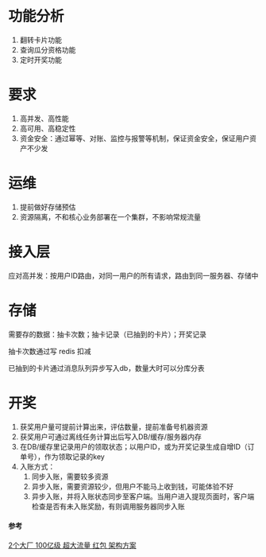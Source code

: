 # 功能分析

1. 翻转卡片功能
2. 查询瓜分资格功能
3. 定时开奖功能



# 要求

1. 高并发、高性能
2. 高可用、高稳定性
3. 资金安全：通过幂等、对账、监控与报警等机制，保证资金安全，保证用户资产不少发



# 运维

1. 提前做好存储预估
2. 资源隔离，不和核心业务部署在一个集群，不影响常规流量



# 接入层

应对高并发：按用户ID路由，对同一用户的所有请求，路由到同一服务器、存储中



# 存储

需要存的数据：抽卡次数；抽卡记录（已抽到的卡片）；开奖记录

抽卡次数通过写 redis 扣减

已抽到的卡片通过消息队列异步写入db，数量大时可以分库分表



# 开奖

1. 获奖用户量可提前计算出来，评估数量，提前准备号机器资源
2. 获奖用户可通过离线任务计算出后写入DB/缓存/服务器内存
3. 在DB/缓存里记录用户的领取状态；以用户ID，或为开奖记录生成自增ID（订单号），作为领取记录的key
4. 入账方式：
   1. 同步入账，需要较多资源
   2. 异步入账，需要资源较少，但用户不能马上收到钱，可能体验不好
   3. 异步入账，并将入账状态同步至客户端。当用户进入提现页面时，客户端检查是否有未入账奖励，有则调用服务器同步入账





#### 参考

[2个大厂 100亿级 超大流量 红包 架构方案](https://juejin.cn/post/7212453375086837821#heading-28)
